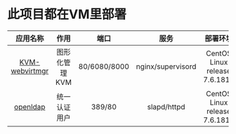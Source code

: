# 此项目都在VM里部署
|应用名称|作用|端口|服务|部署环境|
|:--:|:--:|:--:|:--:|:--:|
|[KVM-webvirtmgr](https://github.com/happinesslijian/VM/tree/master/KVM-webvirtmgr)|图形化管理KVM|80/6080/8000|nginx/supervisord|CentOS Linux release 7.6.1810|
|[openldap](https://github.com/happinesslijian/VM/tree/master/openldap)|统一认证用户|389/80|slapd/httpd|CentOS Linux release 7.6.1810|
